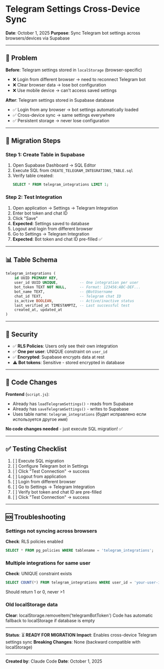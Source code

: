 # Telegram Settings Cross-Device Sync

**Date**: October 1, 2025
**Purpose**: Sync Telegram bot settings across browsers/devices via Supabase

---

## 🎯 Problem

**Before**: Telegram settings stored in `localStorage` (browser-specific)
- ❌ Login from different browser → need to reconnect Telegram bot
- ❌ Clear browser data → lose bot configuration
- ❌ Use mobile device → can't access saved settings

**After**: Telegram settings stored in Supabase database
- ✅ Login from any browser → bot settings automatically loaded
- ✅ Cross-device sync → same settings everywhere
- ✅ Persistent storage → never lose configuration

---

## 🚀 Migration Steps

### Step 1: Create Table in Supabase

1. Open Supabase Dashboard → SQL Editor
2. Execute SQL from `CREATE_TELEGRAM_INTEGRATIONS_TABLE.sql`
3. Verify table created:
   ```sql
   SELECT * FROM telegram_integrations LIMIT 1;
   ```

### Step 2: Test Integration

1. Open application → Settings → Telegram Integration
2. Enter bot token and chat ID
3. Click "Save"
4. **Expected**: Settings saved to database
5. Logout and login from different browser
6. Go to Settings → Telegram Integration
7. **Expected**: Bot token and chat ID pre-filled ✅

---

## 📊 Table Schema

```sql
telegram_integrations (
    id UUID PRIMARY KEY,
    user_id UUID UNIQUE,          -- One integration per user
    bot_token TEXT NOT NULL,      -- Format: 123456:ABC-DEF...
    bot_name TEXT,                -- @BotUsername
    chat_id TEXT,                 -- Telegram chat ID
    is_active BOOLEAN,            -- Active/inactive status
    last_verified_at TIMESTAMPTZ, -- Last successful test
    created_at, updated_at
)
```

---

## 🔐 Security

- ✅ **RLS Policies**: Users only see their own integration
- ✅ **One per user**: UNIQUE constraint on `user_id`
- ✅ **Encrypted**: Supabase encrypts data at rest
- ⚠️ **Bot tokens**: Sensitive - stored encrypted in database

---

## 📝 Code Changes

**Frontend** (`script.js`):
- Already has `loadTelegramSettings()` - reads from Supabase
- Already has `saveTelegramSettings()` - writes to Supabase
- Uses table name: `telegram_integrations` (будет исправлено если используется другое имя)

**No code changes needed** - just execute SQL migration! ✅

---

## ✅ Testing Checklist

1. [ ] Execute SQL migration
2. [ ] Configure Telegram bot in Settings
3. [ ] Click "Test Connection" → success
4. [ ] Logout from application
5. [ ] Login from different browser
6. [ ] Go to Settings → Telegram Integration
7. [ ] Verify bot token and chat ID are pre-filled
8. [ ] Click "Test Connection" → success

---

## 🆘 Troubleshooting

### Settings not syncing across browsers
**Check**: RLS policies enabled
```sql
SELECT * FROM pg_policies WHERE tablename = 'telegram_integrations';
```

### Multiple integrations for same user
**Check**: UNIQUE constraint exists
```sql
SELECT COUNT(*) FROM telegram_integrations WHERE user_id = 'your-user-id';
```
Should return 1 or 0, never >1

### Old localStorage data
**Clear**: localStorage.removeItem('telegramBotToken')
Code has automatic fallback to localStorage if database is empty

---

**Status**: ⏳ **READY FOR MIGRATION**
**Impact**: Enables cross-device Telegram settings sync
**Breaking Changes**: None (backward compatible with localStorage)

---

**Created by**: Claude Code
**Date**: October 1, 2025
